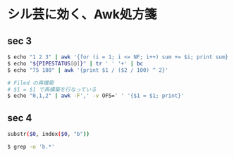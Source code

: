 # シル芸に効く、Awk処方箋

## sec 3
```sh
$ echo "1 2 3" | awk '{for (i = 1; i <= NF; i++) sum += $i; print sum}'
$ echo "${PIPESTATUS[@]}" | tr ' ' '+' | bc 
$ echo "75 180" | awk '{print $1 / ($2 / 100) ^ 2}'

# Filed の再構築
# $1 = $1 で再構築を行なっている
$ echo "0,1,2" | awk -F',' -v OFS=' ' '{$1 = $1; print}'
```

## sec 4
```sh
substr($0, index($0, "b"))

$ grep -o 'b.*'
```
